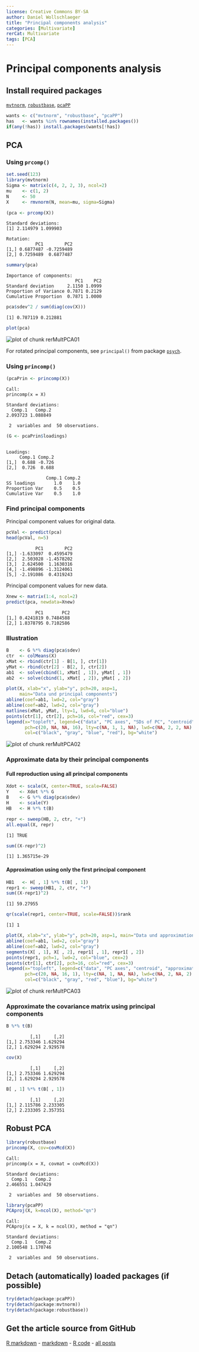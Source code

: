 ```yaml
---
license: Creative Commons BY-SA
author: Daniel Wollschlaeger
title: "Principal components analysis"
categories: [Multivariate]
rerCat: Multivariate
tags: [PCA]
---
```


Principal components analysis
=========================

Install required packages
-------------------------

[`mvtnorm`](http://cran.r-project.org/package=mvtnorm), [`robustbase`](http://cran.r-project.org/package=robustbase), [`pcaPP`](http://cran.r-project.org/package=pcaPP)


```r
wants <- c("mvtnorm", "robustbase", "pcaPP")
has   <- wants %in% rownames(installed.packages())
if(any(!has)) install.packages(wants[!has])
```

PCA
-------------------------
    
### Using `prcomp()`


```r
set.seed(123)
library(mvtnorm)
Sigma <- matrix(c(4, 2, 2, 3), ncol=2)
mu    <- c(1, 2)
N     <- 50
X     <- rmvnorm(N, mean=mu, sigma=Sigma)
```


```r
(pca <- prcomp(X))
```

```
Standard deviations:
[1] 2.114979 1.099903

Rotation:
           PC1        PC2
[1,] 0.6877487 -0.7259489
[2,] 0.7259489  0.6877487
```


```r
summary(pca)
```

```
Importance of components:
                          PC1    PC2
Standard deviation     2.1150 1.0999
Proportion of Variance 0.7871 0.2129
Cumulative Proportion  0.7871 1.0000
```

```r
pca$sdev^2 / sum(diag(cov(X)))
```

```
[1] 0.787119 0.212881
```


```r
plot(pca)
```

![plot of chunk rerMultPCA01](../content/assets/figure/rerMultPCA01-1.png) 

For rotated principal components, see `principal()` from package [`psych`](http://cran.r-project.org/package=psych).

### Using `princomp()`


```r
(pcaPrin <- princomp(X))
```

```
Call:
princomp(x = X)

Standard deviations:
  Comp.1   Comp.2 
2.093723 1.088849 

 2  variables and  50 observations.
```

```r
(G <- pcaPrin$loadings)
```

```

Loadings:
     Comp.1 Comp.2
[1,]  0.688 -0.726
[2,]  0.726  0.688

               Comp.1 Comp.2
SS loadings       1.0    1.0
Proportion Var    0.5    0.5
Cumulative Var    0.5    1.0
```

### Find principal components

Principal component values for original data.


```r
pcVal <- predict(pca)
head(pcVal, n=5)
```

```
           PC1        PC2
[1,] -1.633097  0.4595479
[2,]  2.503028 -1.4578202
[3,]  2.624500  1.1630316
[4,] -1.498896 -1.3124061
[5,] -2.191086  0.4319243
```

Principal component values for new data.


```r
Xnew <- matrix(1:4, ncol=2)
predict(pca, newdata=Xnew)
```

```
           PC1       PC2
[1,] 0.4241819 0.7484588
[2,] 1.8378795 0.7102586
```

### Illustration


```r
B    <- G %*% diag(pca$sdev)
ctr  <- colMeans(X)
xMat <- rbind(ctr[1] - B[1, ], ctr[1])
yMat <- rbind(ctr[2] - B[2, ], ctr[2])
ab1  <- solve(cbind(1, xMat[ , 1]), yMat[ , 1])
ab2  <- solve(cbind(1, xMat[ , 2]), yMat[ , 2])
```


```r
plot(X, xlab="x", ylab="y", pch=20, asp=1,
     main="Data und principal components")
abline(coef=ab1, lwd=2, col="gray")
abline(coef=ab2, lwd=2, col="gray")
matlines(xMat, yMat, lty=1, lwd=6, col="blue")
points(ctr[1], ctr[2], pch=16, col="red", cex=3)
legend(x="topleft", legend=c("data", "PC axes", "SDs of PC", "centroid"),
       pch=c(20, NA, NA, 16), lty=c(NA, 1, 1, NA), lwd=c(NA, 2, 2, NA),
       col=c("black", "gray", "blue", "red"), bg="white")
```

![plot of chunk rerMultPCA02](../content/assets/figure/rerMultPCA02-1.png) 

### Approximate data by their principal components

#### Full reproduction using all principal components


```r
Xdot <- scale(X, center=TRUE, scale=FALSE)
Y    <- Xdot %*% G
B    <- G %*% diag(pca$sdev)
H    <- scale(Y)
HB   <- H %*% t(B)

repr <- sweep(HB, 2, ctr, "+")
all.equal(X, repr)
```

```
[1] TRUE
```

```r
sum((X-repr)^2)
```

```
[1] 1.365715e-29
```

#### Approximation using only the first principal component


```r
HB1   <- H[ , 1] %*% t(B[ , 1])
repr1 <- sweep(HB1, 2, ctr, "+")
sum((X-repr1)^2)
```

```
[1] 59.27955
```

```r
qr(scale(repr1, center=TRUE, scale=FALSE))$rank
```

```
[1] 1
```


```r
plot(X, xlab="x", ylab="y", pch=20, asp=1, main="Data und approximation")
abline(coef=ab1, lwd=2, col="gray")
abline(coef=ab2, lwd=2, col="gray")
segments(X[ , 1], X[ , 2], repr1[ , 1], repr1[ , 2])
points(repr1, pch=1, lwd=2, col="blue", cex=2)
points(ctr[1], ctr[2], pch=16, col="red", cex=3)
legend(x="topleft", legend=c("data", "PC axes", "centroid", "approximation"),
       pch=c(20, NA, 16, 1), lty=c(NA, 1, NA, NA), lwd=c(NA, 2, NA, 2),
       col=c("black", "gray", "red", "blue"), bg="white")
```

![plot of chunk rerMultPCA03](../content/assets/figure/rerMultPCA03-1.png) 

### Approximate the covariance matrix using principal components


```r
B %*% t(B)
```

```
         [,1]     [,2]
[1,] 2.753346 1.629294
[2,] 1.629294 2.929578
```

```r
cov(X)
```

```
         [,1]     [,2]
[1,] 2.753346 1.629294
[2,] 1.629294 2.929578
```

```r
B[ , 1] %*% t(B[ , 1])
```

```
         [,1]     [,2]
[1,] 2.115786 2.233305
[2,] 2.233305 2.357351
```

Robust PCA
-------------------------


```r
library(robustbase)
princomp(X, cov=covMcd(X))
```

```
Call:
princomp(x = X, covmat = covMcd(X))

Standard deviations:
  Comp.1   Comp.2 
2.466551 1.047429 

 2  variables and  50 observations.
```


```r
library(pcaPP)
PCAproj(X, k=ncol(X), method="qn")
```

```
Call:
PCAproj(x = X, k = ncol(X), method = "qn")

Standard deviations:
  Comp.1   Comp.2 
2.100548 1.170746 

 2  variables and  50 observations.
```

Detach (automatically) loaded packages (if possible)
-------------------------


```r
try(detach(package:pcaPP))
try(detach(package:mvtnorm))
try(detach(package:robustbase))
```

Get the article source from GitHub
----------------------------------------------

[R markdown](https://github.com/dwoll/RExRepos/raw/master/Rmd/multPCA.Rmd) - [markdown](https://github.com/dwoll/RExRepos/raw/master/md/multPCA.md) - [R code](https://github.com/dwoll/RExRepos/raw/master/R/multPCA.R) - [all posts](https://github.com/dwoll/RExRepos/)
